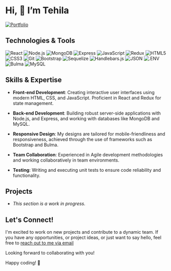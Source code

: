 # Hi, 👋 I’m Tehila

[![Portfolio](https://img.shields.io/badge/Portfolio-Visit_My_Portfolio-1f425f.svg?style=for-the-badge)](https://tehila-portfolio-7500d2d37584.herokuapp.com/)

## Technologies & Tools

![React](https://img.shields.io/badge/React-61DAFB?logo=react&logoColor=000&style=for-the-badge)
![Node.js](https://img.shields.io/badge/Node.js-393?logo=nodedotjs&logoColor=fff&style=for-the-badge)
![MongoDB](https://img.shields.io/badge/MongoDB-47A248?logo=mongodb&logoColor=fff&style=for-the-badge)
![Express](https://img.shields.io/badge/Express-000?logo=express&logoColor=fff&style=for-the-badge)
![JavaScript](https://img.shields.io/badge/JavaScript-F7DF1E?logo=javascript&logoColor=000&style=for-the-badge)
![Redux](https://img.shields.io/badge/Redux-764ABC?logo=redux&logoColor=fff&style=for-the-badge)
![HTML5](https://img.shields.io/badge/HTML5-E34F26?logo=html5&logoColor=fff&style=for-the-badge)
![CSS3](https://img.shields.io/badge/CSS3-1572B6?logo=css3&logoColor=fff&style=for-the-badge)
![Git](https://img.shields.io/badge/Git-F05032?logo=git&logoColor=fff&style=for-the-badge)
![Bootstrap](https://img.shields.io/badge/Bootstrap-7952B3?logo=bootstrap&logoColor=fff&style=for-the-badge)
![Sequelize](https://img.shields.io/badge/Sequelize-52B0E7?logo=sequelize&logoColor=fff&style=for-the-badge)
![Handlebars.js](https://img.shields.io/badge/Handlebars.js-000?logo=handlebarsdotjs&logoColor=fff&style=for-the-badge)
![JSON](https://img.shields.io/badge/JSON-000?logo=json&logoColor=fff&style=for-the-badge)
![.ENV](https://img.shields.io/badge/.ENV-ECD53F?logo=dotenv&logoColor=000&style=for-the-badge)
![Bulma](https://img.shields.io/badge/Bulma-00D1B2?logo=bulma&logoColor=fff&style=for-the-badge)
![MySQL](https://img.shields.io/badge/MySQL-4479A1?logo=mysql&logoColor=fff&style=for-the-badge)

## Skills & Expertise

- **Front-end Development**: Creating interactive user interfaces using modern HTML, CSS, and JavaScript. Proficient in React and Redux for state management.

- **Back-end Development**: Building robust server-side applications with Node.js, and Express, and working with databases like MongoDB and MySQL.

- **Responsive Design**: My designs are tailored for mobile-friendliness and responsiveness, achieved through the use of frameworks such as Bootstrap and Bulma.

- **Team Collaboration**: Experienced in Agile development methodologies and working collaboratively in team environments.

- **Testing**: Writing and executing unit tests to ensure code reliability and functionality.

## Projects

- *This section is a work in progress.* 

## Let's Connect!

I'm excited to work on new projects and contribute to a dynamic team. If you have any opportunities, or project ideas, or just want to say hello, feel free to [reach out to me via email](shapirotehila@gmail.com)

Looking forward to collaborating with you!


Happy coding! 🚀
